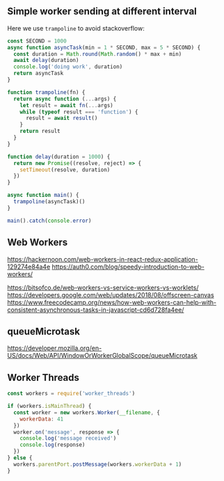 ## Simple worker sending at different interval

Here we use `trampoline` to avoid stackoverflow:

```js
const SECOND = 1000
async function asyncTask(min = 1 * SECOND, max = 5 * SECOND) {
  const duration = Math.round(Math.random() * max + min)
  await delay(duration)
  console.log('doing work', duration)
  return asyncTask
}

function trampoline(fn) {
  return async function (...args) {
    let result = await fn(...args)
    while (typeof result === 'function') {
      result = await result()
    }
    return result
  }
}

function delay(duration = 1000) {
  return new Promise((resolve, reject) => {
    setTimeout(resolve, duration)
  })
}

async function main() {
  trampoline(asyncTask)()
}

main().catch(console.error)
```


## Web Workers

https://hackernoon.com/web-workers-in-react-redux-application-129274e84a4e
https://auth0.com/blog/speedy-introduction-to-web-workers/

https://bitsofco.de/web-workers-vs-service-workers-vs-worklets/
https://developers.google.com/web/updates/2018/08/offscreen-canvas
https://www.freecodecamp.org/news/how-web-workers-can-help-with-consistent-asynchronous-tasks-in-javascript-cd6d728fa4ee/


## queueMicrotask

https://developer.mozilla.org/en-US/docs/Web/API/WindowOrWorkerGlobalScope/queueMicrotask


## Worker Threads

```js
const workers = require('worker_threads')

if (workers.isMainThread) {
  const worker = new workers.Worker(__filename, {
    workerData: 41
  })
  worker.on('message', response => {
    console.log('message received')
    console.log(response)
  })
} else {
  workers.parentPort.postMessage(workers.workerData + 1)
}
```
